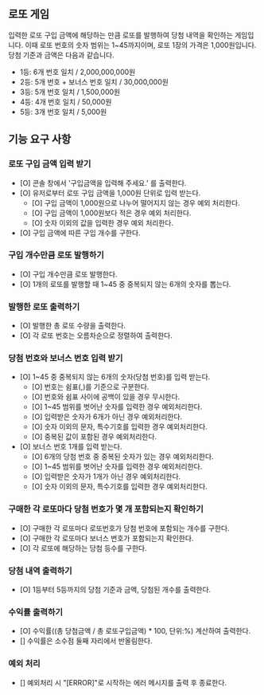 ## 로또 게임

입력한 로또 구입 금액에 해당하는 만큼 로또를 발행하여 당첨 내역을 확인하는 게임입니다.
이때 로또 번호의 숫자 범위는 1~45까지이며, 로또 1장의 가격은 1,000원입니다.
당첨 기준과 금액은 다음과 같습니다.

- 1등: 6개 번호 일치 / 2,000,000,000원
- 2등: 5개 번호 + 보너스 번호 일치 / 30,000,000원
- 3등: 5개 번호 일치 / 1,500,000원
- 4등: 4개 번호 일치 / 50,000원
- 5등: 3개 번호 일치 / 5,000원

## 기능 요구 사항

### 로또 구입 금액 입력 받기

- [O] 콘솔 창에서 '구입금액을 입력해 주세요.' 를 출력한다.
- [O] 유저로부터 로또 구입 금액을 1,000원 단위로 입력 받는다.
  - [O] 구입 금액이 1,000원으로 나누어 떨어지지 않는 경우 예외 처리한다.
  - [O] 구입 금액이 1,000원보다 적은 경우 예외 처리한다.
  - [O] 숫자 이외의 값을 입력한 경우 예외 처리한다.
- [O] 구입 금액에 따른 구입 개수를 구한다.

### 구입 개수만큼 로또 발행하기

- [O] 구입 개수만큼 로또 발행한다.
- [O] 1개의 로또를 발행할 때 1~45 중 중복되지 않는 6개의 숫자를 뽑는다.

### 발행한 로또 출력하기

- [O] 발행한 총 로또 수량을 출력한다.
- [O] 각 로또 번호는 오름차순으로 정렬하여 출력한다.

### 당첨 번호와 보너스 번호 입력 받기

- [O] 1~45 중 중복되지 않는 6개의 숫자(당첨 번호)를 입력 받는다.
  - [O] 번호는 쉼표(,)를 기준으로 구분한다.
  - [O] 번호와 쉼표 사이에 공백이 있을 경우 무시한다.
  - [O] 1~45 범위를 벗어난 숫자를 입력한 경우 예외처리한다.
  - [O] 입력받은 숫자가 6개가 아닌 경우 예외처리한다.
  - [O] 숫자 이외의 문자, 특수기호를 입력한 경우 예외처리한다.
  - [O] 중복된 값이 포함된 경우 예외처리한다.
- [O] 보너스 번호 1개를 입력 받는다.
  - [O] 6개의 당첨 번호 중 중복된 숫자가 있는 경우 예외처리한다.
  - [O] 1~45 범위를 벗어난 숫자를 입력한 경우 예외처리한다.
  - [O] 입력받은 숫자가 1개가 아닌 경우 예외처리한다.
  - [O] 숫자 이외의 문자, 특수기호를 입력한 경우 예외처리한다.

### 구매한 각 로또마다 당첨 번호가 몇 개 포함되는지 확인하기

- [O] 구매한 각 로또마다 로또번호가 당첨 번호에 포함되는 개수를 구한다.
- [O] 구매한 각 로또마다 보너스 번호가 포함되는지 확인한다.
- [O] 각 로또에 해당하는 당첨 등수를 구한다.

### 당첨 내역 출력하기

- [O] 1등부터 5등까지의 당첨 기준과 금액, 당첨된 개수를 출력한다.

### 수익률 출력하기

- [O] 수익률((총 당첨금액 / 총 로또구입금액) \* 100, 단위:%) 계산하여 출력한다.
- [] 수익률은 소수점 둘째 자리에서 반올림한다.

### 예외 처리

- [] 예외처리 시 "[ERROR]"로 시작하는 에러 메시지를 출력 후 종료한다.
